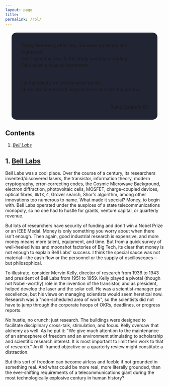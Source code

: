 ```yaml
---
layout: page
title:
permalink: /rbl/
---
```


<div style="background-color: #212433 ; padding: 30px; margin: 20px; border: 0px solid
grey; line-height:1.5; border-radius: 15px">
Today, like every other day, we wake up empty
and frightened.<br>
Don’t open the door to the study and begin reading. <br>
Take down a musical instrument.<br><br>

Let the beauty we love be what we do.<br>
There are hundreds of ways to kneel and kiss the ground.
<br>
<br>

<div style="text-align: right">Rumi, <i>Quatrain 82</i></div>
</div>

## Contents <a id="tbc" name="tbc"></a>

1. <a href="#sec-1"><i>Bell Labs</i></a>

## 1. <a href="#tbc">Bell Labs</a><a id="sec-1" name="sec-1"></a>

Bell Labs was a cool place. Over the course of a century, its researchers invented/discovered
lasers, the transistor, information theory, modern cryptography,
error-correcting codes, the Cosmic Microwave Background, electron diffraction, photovoltaic cells,
MOSFET, charge-coupled devices, optical fibres, `UNIX`, `C`, Grover search,
Shor's algorithm, among other innovations too numerous to name.
What made it special? Money, to begin with. Bell Labs operated
under the auspices of a state telecommunications monopoly, so no one had to hustle for
grants, venture capital, or quarterly revenue.

But lots of researchers
have security of funding and don't win a Nobel Prize or an IEEE
Medal. Money is only something you worry about when there isn't
enough.
Then again, good industrial research is expensive, and more money
means more talent, equipment, and time. But from a
quick survey of well-heeled Ivies and moonshot factories of Big Tech,
its clear that money is not enough to explain Bell Labs' success.
I think the special sauce was not material—the cash flow or the
personnel or the supply of oscilloscopes—but philosophical.

To illustrate, consider Mervin Kelly, director of research from 1936
to 1943 and president of Bell Labs from 1951 to 1959. Kelly played a pivotal (though not
Nobel-worthy) role in the invention of the transistor, and as
president, helped develop the laser and the solar cell.
He was a scientist-manager par excellence, but his views on managing
scientists would seem heretical now. Research was a "non-scheduled
area of work", so the scientists did not have to jump through the
corporate hoops of OKRs, deadlines, or progress reports.

No hustle, no crunch; just research.
The buildings were designed to facilitate disciplinary cross-talk,
stimulation, and focus. Kelly oversaw that alchemy as well. As he
put it: "We give much attention to the maintenance of an atmosphere of
freedom and an environment stimulating to scholarship and scientific
research interest. It is most important to limit their work to that of
research." An ill-framed objective or a quarterly review might
constitute a distraction.

But this sort of freedom can become airless and
feeble if not grounded in something real. And what could be more real,
more literally grounded, than the ever-shifting requirements of a
telecommunications giant during the most technologically explosive
century in human history?

